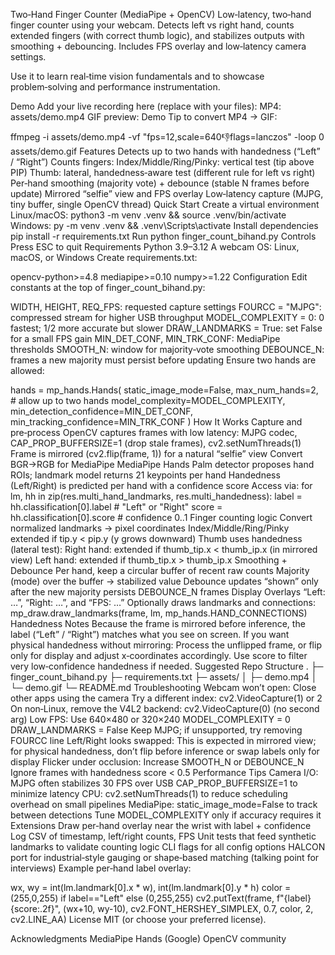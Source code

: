 Two‑Hand Finger Counter (MediaPipe + OpenCV)
Low‑latency, two‑hand finger counter using your webcam. Detects left vs right hand, counts extended fingers (with correct thumb logic), and stabilizes outputs with smoothing + debouncing. Includes FPS overlay and low‑latency camera settings.

Use it to learn real‑time vision fundamentals and to showcase problem‑solving and performance instrumentation.

Demo
Add your live recording here (replace with your files):
MP4: assets/demo.mp4
GIF preview:
Demo
Tip to convert MP4 → GIF:

ffmpeg -i assets/demo.mp4 -vf "fps=12,scale=640:-1:flags=lanczos" -loop 0 assets/demo.gif
Features
Detects up to two hands with handedness (“Left” / “Right”)
Counts fingers:
Index/Middle/Ring/Pinky: vertical test (tip above PIP)
Thumb: lateral, handedness‑aware test (different rule for left vs right)
Per‑hand smoothing (majority vote) + debounce (stable N frames before update)
Mirrored “selfie” view and FPS overlay
Low‑latency capture (MJPG, tiny buffer, single OpenCV thread)
Quick Start
Create a virtual environment
Linux/macOS:
python3 -m venv .venv && source .venv/bin/activate
Windows:
py -m venv .venv && .venv\Scripts\activate
Install dependencies
pip install -r requirements.txt
Run
python finger_count_bihand.py
Controls
Press ESC to quit
Requirements
Python 3.9–3.12
A webcam
OS: Linux, macOS, or Windows
Create requirements.txt:

opencv-python>=4.8
mediapipe>=0.10
numpy>=1.22
Configuration
Edit constants at the top of finger_count_bihand.py:

WIDTH, HEIGHT, REQ_FPS: requested capture settings
FOURCC = "MJPG": compressed stream for higher USB throughput
MODEL_COMPLEXITY = 0: 0 fastest; 1/2 more accurate but slower
DRAW_LANDMARKS = True: set False for a small FPS gain
MIN_DET_CONF, MIN_TRK_CONF: MediaPipe thresholds
SMOOTH_N: window for majority‑vote smoothing
DEBOUNCE_N: frames a new majority must persist before updating
Ensure two hands are allowed:

hands = mp_hands.Hands(
    static_image_mode=False,
    max_num_hands=2,                 # allow up to two hands
    model_complexity=MODEL_COMPLEXITY,
    min_detection_confidence=MIN_DET_CONF,
    min_tracking_confidence=MIN_TRK_CONF
)
How It Works
Capture and pre‑process
OpenCV captures frames with low latency:
MJPG codec, CAP_PROP_BUFFERSIZE=1 (drop stale frames), cv2.setNumThreads(1)
Frame is mirrored (cv2.flip(frame, 1)) for a natural “selfie” view
Convert BGR→RGB for MediaPipe
MediaPipe Hands
Palm detector proposes hand ROIs; landmark model returns 21 keypoints per hand
Handedness (Left/Right) is predicted per hand with a confidence score
Access via:
for lm, hh in zip(res.multi_hand_landmarks, res.multi_handedness):
    label = hh.classification[0].label   # "Left" or "Right"
    score = hh.classification[0].score   # confidence 0..1
Finger counting logic
Convert normalized landmarks → pixel coordinates
Index/Middle/Ring/Pinky extended if tip.y < pip.y (y grows downward)
Thumb uses handedness (lateral test):
Right hand: extended if thumb_tip.x < thumb_ip.x (in mirrored view)
Left hand: extended if thumb_tip.x > thumb_ip.x
Smoothing + Debounce
Per hand, keep a circular buffer of recent raw counts
Majority (mode) over the buffer → stabilized value
Debounce updates “shown” only after the new majority persists DEBOUNCE_N frames
Display
Overlays “Left: …”, “Right: …”, and “FPS: …”
Optionally draws landmarks and connections:
mp_draw.draw_landmarks(frame, lm, mp_hands.HAND_CONNECTIONS)
Handedness Notes
Because the frame is mirrored before inference, the label (“Left” / “Right”) matches what you see on screen.
If you want physical handedness without mirroring:
Process the unflipped frame, or flip only for display and adjust x‑coordinates accordingly.
Use score to filter very low‑confidence handedness if needed.
Suggested Repo Structure
.
├─ finger_count_bihand.py
├─ requirements.txt
├─ assets/
│  ├─ demo.mp4
│  └─ demo.gif
└─ README.md
Troubleshooting
Webcam won’t open:
Close other apps using the camera
Try a different index: cv2.VideoCapture(1) or 2
On non‑Linux, remove the V4L2 backend: cv2.VideoCapture(0) (no second arg)
Low FPS:
Use 640×480 or 320×240
MODEL_COMPLEXITY = 0
DRAW_LANDMARKS = False
Keep MJPG; if unsupported, try removing FOURCC line
Left/Right looks swapped:
This is expected in mirrored view; for physical handedness, don’t flip before inference or swap labels only for display
Flicker under occlusion:
Increase SMOOTH_N or DEBOUNCE_N
Ignore frames with handedness score < 0.5
Performance Tips
Camera I/O:
MJPG often stabilizes 30 FPS over USB
CAP_PROP_BUFFERSIZE=1 to minimize latency
CPU:
cv2.setNumThreads(1) to reduce scheduling overhead on small pipelines
MediaPipe:
static_image_mode=False to track between detections
Tune MODEL_COMPLEXITY only if accuracy requires it
Extensions
Draw per‑hand overlay near the wrist with label + confidence
Log CSV of timestamp, left/right counts, FPS
Unit tests that feed synthetic landmarks to validate counting logic
CLI flags for all config options
HALCON port for industrial‑style gauging or shape‑based matching (talking point for interviews)
Example per‑hand label overlay:

wx, wy = int(lm.landmark[0].x * w), int(lm.landmark[0].y * h)
color = (255,0,255) if label=="Left" else (0,255,255)
cv2.putText(frame, f"{label} {score:.2f}", (wx+10, wy-10),
            cv2.FONT_HERSHEY_SIMPLEX, 0.7, color, 2, cv2.LINE_AA)
License
MIT (or choose your preferred license).

Acknowledgments
MediaPipe Hands (Google)
OpenCV community
